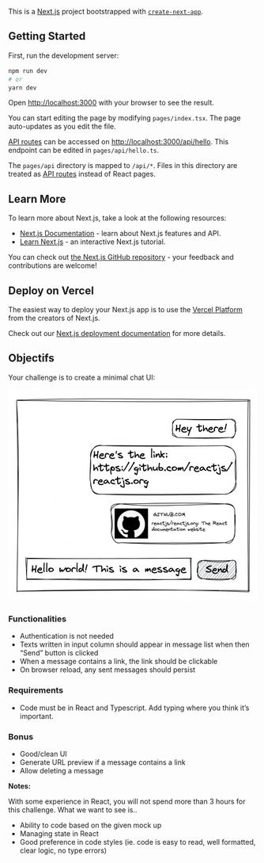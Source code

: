 This is a [Next.js](https://nextjs.org/) project bootstrapped with [`create-next-app`](https://github.com/vercel/next.js/tree/canary/packages/create-next-app).

## Getting Started

First, run the development server:

```bash
npm run dev
# or
yarn dev
```

Open [http://localhost:3000](http://localhost:3000) with your browser to see the result.

You can start editing the page by modifying `pages/index.tsx`. The page auto-updates as you edit the file.

[API routes](https://nextjs.org/docs/api-routes/introduction) can be accessed on [http://localhost:3000/api/hello](http://localhost:3000/api/hello). This endpoint can be edited in `pages/api/hello.ts`.

The `pages/api` directory is mapped to `/api/*`. Files in this directory are treated as [API routes](https://nextjs.org/docs/api-routes/introduction) instead of React pages.

## Learn More

To learn more about Next.js, take a look at the following resources:

-   [Next.js Documentation](https://nextjs.org/docs) - learn about Next.js features and API.
-   [Learn Next.js](https://nextjs.org/learn) - an interactive Next.js tutorial.

You can check out [the Next.js GitHub repository](https://github.com/vercel/next.js/) - your feedback and contributions are welcome!

## Deploy on Vercel

The easiest way to deploy your Next.js app is to use the [Vercel Platform](https://vercel.com/new?utm_medium=default-template&filter=next.js&utm_source=create-next-app&utm_campaign=create-next-app-readme) from the creators of Next.js.

Check out our [Next.js deployment documentation](https://nextjs.org/docs/deployment) for more details.

## Objectifs

Your challenge is to create a minimal chat UI:

![image-20220329093353936](doc/README/image-20220329093353936.png)

### Functionalities

-   Authentication is not needed
-   Texts written in input column should appear in message list when then “Send” button is clicked
-   When a message contains a link, the link should be clickable
-   On browser reload, any sent messages should persist

### Requirements

-   Code must be in React and Typescript. Add typing where you think it’s important.

### Bonus

-   Good/clean UI
-   Generate URL preview if a message contains a link
-   Allow deleting a message

**Notes:**

With some experience in React, you will not spend more than 3 hours for this challenge. What we want to see is..

-   Ability to code based on the given mock up
-   Managing state in React
-   Good preference in code styles (ie. code is easy to read, well formatted, clear logic, no type errors)

